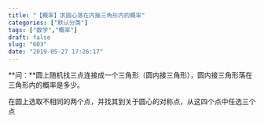 ```yaml
---
title: "【概率】求圆心落在内接三角形内的概率"
categories: ["默认分类"]
tags: ["数学","概率"]
draft: false
slug: "603"
date: "2019-05-27 17:26:17"
---
```


**问：**圆上随机找三点连接成一个三角形（圆内接三角形），圆内接三角形落在三角形内的概率是多少。

在圆上选取不相同的两个点，并找其到关于圆心的对称点，从这四个点中任选三个点
